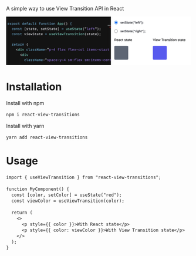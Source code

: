 A simple way to use View Transition API in React

![react-view-transitions demo](https://raw.githubusercontent.com/arsensalmanov/react-view-transitions/main/demo.gif)

# Installation

Install with npm

```bash
npm i react-view-transitions
```

Install with yarn

```bash
yarn add react-view-transitions
```

# Usage

```tsx
import { useViewTransition } from "react-view-transitions";

function MyComponent() {
  const [color, setColor] = useState("red");
  const viewColor = useViewTransition(color);

  return (
    <>
      <p style={{ color }}>With React state</p>
      <p style={{ color: viewColor }}>With View Transition state</p>
    </>
  );
}
```
